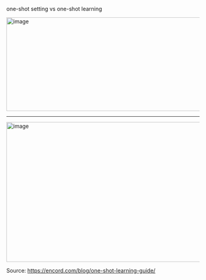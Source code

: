 one-shot setting vs one-shot learning

<img width="904" height="245" alt="image" src="https://github.com/user-attachments/assets/100642db-976a-4497-913c-4d4edf0019b2" />

---

<img width="898" height="366" alt="image" src="https://github.com/user-attachments/assets/9ad72b9b-def9-45cd-895b-dab64f37c5a0" />

Source: https://encord.com/blog/one-shot-learning-guide/

